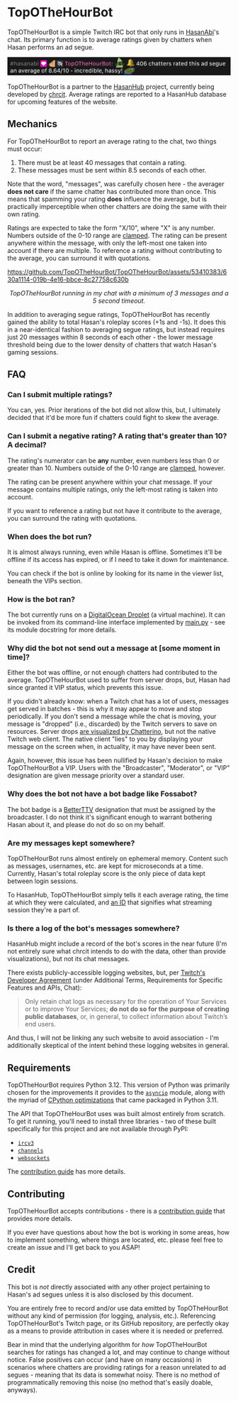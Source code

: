 # TopOTheHourBot

TopOTheHourBot is a simple Twitch IRC bot that only runs in [HasanAbi](https://www.twitch.tv/hasanabi)'s chat. Its primary function is to average ratings given by chatters when Hasan performs an ad segue.

![](./assets/header.png)

TopOTheHourBot is a partner to the [HasanHub](https://www.hasanhub.com/) project, currently being developed by [chrcit](https://github.com/chrcit). Average ratings are reported to a HasanHub database for upcoming features of the website.

## Mechanics

For TopOTheHourBot to report an average rating to the chat, two things must occur:

1. There must be at least 40 messages that contain a rating.
2. These messages must be sent within 8.5 seconds of each other.

Note that the word, "messages", was carefully chosen here - the averager **does not care** if the same chatter has contributed more than once. This means that spamming your rating **does** influence the average, but is practically imperceptible when other chatters are doing the same with their own rating.

Ratings are expected to take the form "X/10", where "X" is any number. Numbers outside of the 0-10 range are [clamped](https://en.wikipedia.org/wiki/Clamping_(graphics)). The rating can be present anywhere within the message, with only the left-most one taken into account if there are multiple. To reference a rating without contributing to the average, you can surround it with quotations.


https://github.com/TopOTheHourBot/TopOTheHourBot/assets/53410383/630a1114-019b-4e16-bbce-8c27758c630b

<p align="center"><i>TopOTheHourBot running in my chat with a minimum of 3 messages and a 5 second timeout.</i></p>

In addition to averaging segue ratings, TopOTheHourBot has recently gained the ability to total Hasan's roleplay scores (+1s and -1s). It does this in a near-identical fashion to averaging segue ratings, but instead requires just 20 messages within 8 seconds of each other - the lower message threshold being due to the lower density of chatters that watch Hasan's gaming sessions.

## FAQ

### Can I submit multiple ratings?

You can, yes. Prior iterations of the bot did not allow this, but, I ultimately decided that it'd be more fun if chatters could fight to skew the average.

### Can I submit a negative rating? A rating that's greater than 10? A decimal?

The rating's numerator can be **any** number, even numbers less than 0 or greater than 10. Numbers outside of the 0-10 range are [clamped](https://en.wikipedia.org/wiki/Clamping_(graphics)), however.

The rating can be present anywhere within your chat message. If your message contains multiple ratings, only the left-most rating is taken into account.

If you want to reference a rating but not have it contribute to the average, you can surround the rating with quotations.

### When does the bot run?

It is almost always running, even while Hasan is offline. Sometimes it'll be offline if its access has expired, or if I need to take it down for maintenance.

You can check if the bot is online by looking for its name in the viewer list, beneath the VIPs section.

### How is the bot ran?

The bot currently runs on a [DigitalOcean Droplet](https://www.digitalocean.com/products/droplets) (a virtual machine). It can be invoked from its command-line interface implemented by [main.py](./main.py) - see its module docstring for more details.

### Why did the bot not send out a message at [some moment in time]?

Either the bot was offline, or not enough chatters had contributed to the average. TopOTheHourBot used to suffer from server drops, but, Hasan had since granted it VIP status, which prevents this issue.

If you didn't already know: when a Twitch chat has a lot of users, messages get served in batches - this is why it may appear to move and stop periodically. If you don't send a message while the chat is moving, your message is "dropped" (i.e., discarded) by the Twitch servers to save on resources. Server drops [are visualized by Chatterino](https://github.com/Chatterino/chatterino2/issues/1213), but not the native Twitch web client. The native client "lies" to you by displaying your message on the screen when, in actuality, it may have never been sent.

Again, however, this issue has been nullified by Hasan's decision to make TopOTheHourBot a VIP. Users with the "Broadcaster", "Moderator", or "VIP" designation are given message priority over a standard user.

### Why does the bot not have a bot badge like Fossabot?

The bot badge is a [BetterTTV](https://betterttv.com/) designation that must be assigned by the broadcaster. I do not think it's significant enough to warrant bothering Hasan about it, and please do not do so on my behalf.

### Are my messages kept somewhere?

TopOTheHourBot runs almost entirely on ephemeral memory. Content such as messages, usernames, etc. are kept for microseconds at a time. Currently, Hasan's total roleplay score is the only piece of data kept between login sessions.

To HasanHub, TopOTheHourBot simply tells it each average rating, the time at which they were calculated, and [an ID](https://en.wikipedia.org/wiki/Universally_unique_identifier) that signifies what streaming session they're a part of.

### Is there a log of the bot's messages somewhere?

HasanHub might include a record of the bot's scores in the near future (I'm not entirely sure what chrcit intends to do with the data, other than provide visualizations), but not its chat messages.

There exists publicly-accessible logging websites, but, per [Twitch's Developer Agreement](https://www.twitch.tv/p/en/legal/developer-agreement/) (under Additional Terms, Requirements for Specific Features and APIs, Chat):

> Only retain chat logs as necessary for the operation of Your Services or to improve Your Services; **do not do so for the purpose of creating public databases**, or, in general, to collect information about Twitch’s end users.

And thus, I will not be linking any such website to avoid association - I'm additionally skeptical of the intent behind these logging websites in general.

## Requirements

TopOTheHourBot requires Python 3.12. This version of Python was primarily chosen for the improvements it provides to the [`asyncio`](https://docs.python.org/3/whatsnew/3.12.html#asyncio) module, along with the myriad of [CPython optimizations](https://docs.python.org/3/whatsnew/3.11.html#faster-cpython) that came packaged in Python 3.11.

The API that TopOTheHourBot uses was built almost entirely from scratch. To get it running, you'll need to install three libraries - two of these built specifically for this project and are not available through PyPI:
- [`ircv3`](https://github.com/TopOTheHourBot/ircv3)
- [`channels`](https://github.com/TopOTheHourBot/channels)
- [`websockets`](https://websockets.readthedocs.io/en/stable/)

The [contribution guide](./CONTRIBUTING.md) has more details.

## Contributing

TopOTheHourBot accepts contributions - there is a [contribution guide](./CONTRIBUTING.md) that provides more details.

If you ever have questions about how the bot is working in some areas, how to implement something, where things are located, etc. please feel free to create an issue and I'll get back to you ASAP!

## Credit

This bot is *not* directly associated with any other project pertaining to Hasan's ad segues unless it is also disclosed by this document.

You are entirely free to record and/or use data emitted by TopOTheHourBot without any kind of permission (for logging, analysis, etc.). Referencing TopOTheHourBot's Twitch page, or its GitHub repository, are perfectly okay as a means to provide attribution in cases where it is needed or preferred.

Bear in mind that the underlying algorithm for *how* TopOTheHourBot searches for ratings has changed a lot, and may continue to change without notice. False positives can occur (and have on many occasions) in scenarios where chatters are providing ratings for a reason unrelated to ad segues - meaning that its data is somewhat noisy. There is no method of programmatically removing this noise (no method that's easily doable, anyways).
